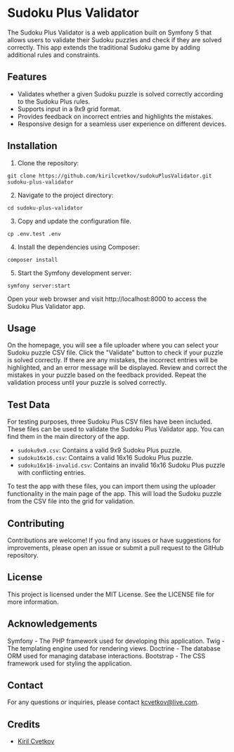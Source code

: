 # Sudoku Plus Validator

The Sudoku Plus Validator is a web application built on Symfony 5 that allows users to validate their Sudoku puzzles and check if they are solved correctly.
This app extends the traditional Sudoku game by adding additional rules and constraints.

## Features

* Validates whether a given Sudoku puzzle is solved correctly according to the Sudoku Plus rules.
* Supports input in a 9x9 grid format.
* Provides feedback on incorrect entries and highlights the mistakes.
* Responsive design for a seamless user experience on different devices.

## Installation

1. Clone the repository:
```shell
git clone https://github.com/kirilcvetkov/sudokuPlusValidator.git sudoku-plus-validator
```
2. Navigate to the project directory:
```shell
cd sudoku-plus-validator
```
3. Copy and update the configuration file.
```shell
cp .env.test .env
```
4. Install the dependencies using Composer:
```shell
composer install
```
5. Start the Symfony development server:
```shell
symfony server:start
```

Open your web browser and visit http://localhost:8000 to access the Sudoku Plus Validator app.

## Usage

On the homepage, you will see a file uploader where you can select your Sudoku puzzle CSV file.
Click the "Validate" button to check if your puzzle is solved correctly.
If there are any mistakes, the incorrect entries will be highlighted, and an error message will be displayed.
Review and correct the mistakes in your puzzle based on the feedback provided.
Repeat the validation process until your puzzle is solved correctly.

## Test Data

For testing purposes, three Sudoku Plus CSV files have been included. These files can be used to validate the Sudoku Plus Validator app. You can find them in the main directory of the app.

- `sudoku9x9.csv`: Contains a valid 9x9 Sudoku Plus puzzle.
- `sudoku16x16.csv`: Contains a valid 16x16 Sudoku Plus puzzle.
- `sudoku16x16-invalid.csv`: Contains an invalid 16x16 Sudoku Plus puzzle with conflicting entries.

To test the app with these files, you can import them using the uploader functionality in the main page of the app. This will load the Sudoku puzzle from the CSV file into the grid for validation.

## Contributing

Contributions are welcome! If you find any issues or have suggestions for improvements, please open an issue or submit a pull request to the GitHub repository.

## License

This project is licensed under the MIT License. See the LICENSE file for more information.

## Acknowledgements

Symfony - The PHP framework used for developing this application.
Twig - The templating engine used for rendering views.
Doctrine - The database ORM used for managing database interactions.
Bootstrap - The CSS framework used for styling the application.

## Contact

For any questions or inquiries, please contact kcvetkov@live.com.

## Credits

-  [Kiril Cvetkov](https://github.com/kirilcvetkov)
